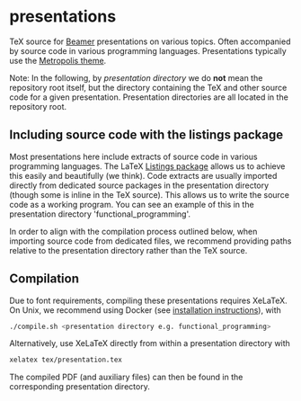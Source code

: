 # presentations

TeX source for [Beamer](https://www.sharelatex.com/learn/Beamer) presentations on various topics. Often accompanied by source code in various programming languages. Presentations typically use the [Metropolis theme](https://github.com/matze/mtheme).

Note: In the following, by _presentation directory_ we do **not** mean the repository root itself, but the directory containing the TeX and other source code for a given presentation. Presentation directories are all located in the repository root.

## Including source code with the listings package

Most presentations here include extracts of source code in various programming languages. The LaTeX [Listings package](http://texdoc.net/texmf-dist/doc/latex/listings/listings.pdf) allows us to achieve this easily and beautifully (we think). Code extracts are usually imported directly from dedicated source packages in the presentation directory (though some is inline in the TeX source). This allows us to write the source code as a working program. You can see an example of this in the presentation directory 'functional_programming'.

In order to align with the compilation process outlined below, when importing source code from dedicated files, we recommend providing paths relative to the presentation directory rather than the TeX source.

## Compilation

Due to font requirements, compiling these presentations requires XeLaTeX. On Unix, we recommend using Docker (see [installation instructions](https://docs.docker.com/engine/installation/)), with
```bash
./compile.sh <presentation directory e.g. functional_programming>
```
Alternatively, use XeLaTeX directly from within a presentation directory with
```bash
xelatex tex/presentation.tex
```

The compiled PDF (and auxiliary files) can then be found in the corresponding presentation directory.
